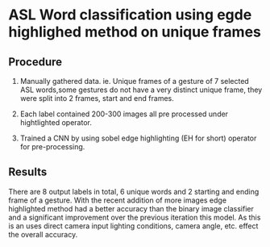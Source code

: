 # ASL Word classification using egde highlighed method on unique frames

## Procedure
 1. Manually gathered data. ie. Unique frames of a gesture of 7 selected ASL words,some gestures do not have a very distinct unique frame, they were split into 2 frames, start and 
end frames.

 2. Each label contained 200-300 images all pre processed under hightlighted operator.
 
 3. Trained a CNN by using sobel edge highlighting (EH for short) operator for pre-processing.

## Results
There are 8 output labels in total, 6 unique words and 2 starting and ending frame of a gesture. With the recent addition of more images edge highlighted method had a better accuracy than the binary image classifier and a significant improvement over the previous iteration this model. As this is an uses direct camera input lighting conditions, camera angle, etc. effect the overall accuracy. 
